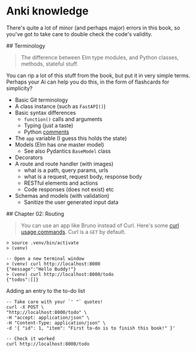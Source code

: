 # Anki knowledge

There's quite a lot of minor (and perhaps major) errors in this book, so you've got to take care to double check the code's validity.

## Terminology

> The difference between Elm type modules,
> and Python classes, methods, stateful stuff.

You can rip a lot of this stuff from the book, but put it in very simple terms. Perhaps your Ai can help you do this, in the form of flashcards for simplicity?

- Basic Git terminology
- A class instance (such as `FastAPI()`)
- Basic syntax differences
    - `function()` calls and arguments
    - Typing (just a taste)
    - Python [comments](https://realpython.com/python-comments-guide/)
- The `app` variable (I guess this holds the state)
- Models (Elm has one master model)
    - See also Pydantics `BaseModel` class
- Decorators
- A route and route handler (with images)
    - what is a path, query params, urls
    - what is a request, request body, response body
    - RESTful elements and actions
    - Code responses (does not exist) etc
- Schemas and models (with validation)
    - Sanitize the user generated input data


## Chapter 02: Routing

> You can use an app like Bruno instead of Curl.
> Here's some [curl usage commands](https://gist.github.com/subfuzion/08c5d85437d5d4f00e58#curl-usage).
> Curl is a `GET` by default.

```terminal
> source .venv/bin/activate
> (venv)

-- Open a new terminal window
> (venv) curl http://localhost:8000
{"message":"Hello Buddy!"}
> (venv) curl http://localhost:8000/todo
{"todos":[]}
```

Adding an entry to the to-do list

```terminal
-- Take care with your `' "` quotes!
curl -X POST \
"http://localhost:8000/todo" \
-H "accept: application/json" \
-H "Content-Type: application/json" \
-d '{ "id": 1, "item": "First to-do is to finish this book!" }'

-- Check it worked
curl http://localhost:8000/todo
``` 
